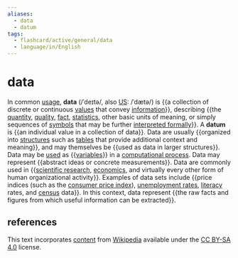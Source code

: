 ```yaml
---
aliases:
  - data
  - datum
tags:
  - flashcard/active/general/data
  - language/in/English
---
```


# data

In common [usage](usage%20(language).md), __data__ (/ˈdeɪtə/, also [US](American%20English.md): /ˈdætə/) is {{a collection of discrete or continuous [values](value%20(semiotics).md) that convey [information](information.md)}}, describing {{the [quantity](quantity.md), [quality](qualitative%20property.md), [fact](fact.md), [statistics](statistics.md), other basic units of meaning, or simply sequences of [symbols](symbol.md) that may be further [interpreted formally](interpretation%20(logic).md)}}. A __datum__ is {{an individual value in a collection of data}}. Data are usually {{organized into [structures](structure.md) such as [tables](table%20(information).md) that provide additional context and meaning}}, and may themselves be {{used as data in larger structures}}. Data may be [used](data%20(computer%20science).md) as {{[variables](variable%20and%20attribute%20(research).md)}} in a [computational process](computation.md). Data may represent {{abstract ideas or concrete measurements}}. Data are commonly used in {{[scientific research](scientific%20method.md), [economics](economics.md), and virtually every other form of human organizational activity}}. Examples of data sets include {{price indices (such as the [consumer price index](consumer%20price%20index.md)), [unemployment rates](unemployment.md#measurement), [literacy](literacy.md) rates, and [census](census.md) data}}. In this context, data represent {{the raw facts and figures from which useful information can be extracted}}. <!--SR:!2025-05-07,184,310!2025-01-10,85,270!2025-05-08,186,310!2025-06-24,228,330!2024-11-29,68,310!2025-04-29,180,310!2024-11-09,53,310!2024-11-13,52,290!2025-02-09,117,290!2025-04-25,173,310-->

## references

This text incorporates [content](https://en.wikipedia.org/wiki/data) from [Wikipedia](Wikipedia.md) available under the [CC BY-SA 4.0](https://creativecommons.org/licenses/by-sa/4.0/) license.
